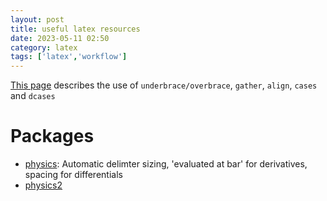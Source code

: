 ```yaml
---
layout: post
title: useful latex resources
date: 2023-05-11 02:50
category: latex
tags: ['latex','workflow']
---
```

[This page](https://en.wikibooks.org/wiki/LaTeX/Advanced_Mathematics#Vertically_aligning_displayed_mathematics) describes the use of `underbrace/overbrace`, `gather`, `align`, `cases` and `dcases`

# Packages
- [physics](https://ctan.org/pkg/physics): Automatic delimter sizing, 'evaluated at bar' for derivatives, spacing for differentials 
- [physics2](https://ctan.org/pkg/physics2)